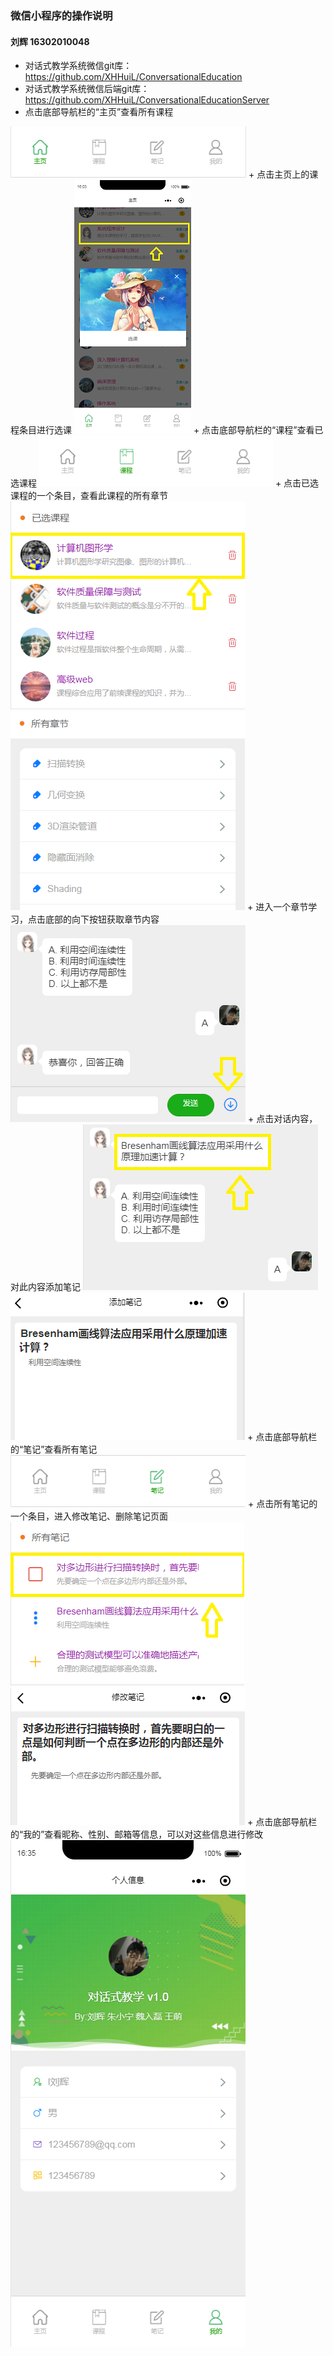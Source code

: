 ### 微信小程序的操作说明
#### 刘辉 16302010048
+ 对话式教学系统微信git库：https://github.com/XHHuiL/ConversationalEducation
+ 对话式教学系统微信后端git库：https://github.com/XHHuiL/ConversationalEducationServer
+ 点击底部导航栏的“主页”查看所有课程
<img src="https://github.com/XHHuiL/TestMarkDownZip/blob/master/home-bar.png" div>
+ 点击主页上的课程条目进行选课
<img src="https://github.com/XHHuiL/TestMarkDownZip/blob/master/select_course.png" div>
+ 点击底部导航栏的“课程”查看已选课程
<img src="https://github.com/XHHuiL/TestMarkDownZip/blob/master/course-bar.png" div>
+ 点击已选课程的一个条目，查看此课程的所有章节
<img src="https://github.com/XHHuiL/TestMarkDownZip/blob/master/taken-course.png" div>
<img src="https://github.com/XHHuiL/TestMarkDownZip/blob/master/chapters.png" div>
+ 进入一个章节学习，点击底部的向下按钮获取章节内容
<img src="https://github.com/XHHuiL/TestMarkDownZip/blob/master/chat.png" div>
+ 点击对话内容，对此内容添加笔记
<img src="https://github.com/XHHuiL/TestMarkDownZip/blob/master/click_content.png" div>
<img src="https://github.com/XHHuiL/TestMarkDownZip/blob/master/add_note.png" div>
+ 点击底部导航栏的“笔记”查看所有笔记
<img src="https://github.com/XHHuiL/TestMarkDownZip/blob/master/note-bar.png" div>
+ 点击所有笔记的一个条目，进入修改笔记、删除笔记页面
<img src="https://github.com/XHHuiL/TestMarkDownZip/blob/master/notes.png" div>
<img src="https://github.com/XHHuiL/TestMarkDownZip/blob/master/change-note.png" div>
+ 点击底部导航栏的“我的”查看昵称、性别、邮箱等信息，可以对这些信息进行修改
<img src="https://github.com/XHHuiL/TestMarkDownZip/blob/master/mine.png" div>
